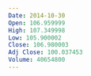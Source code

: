 ```yaml
---
Date: 2014-10-30
Open: 106.959999
High: 107.349998
Low: 105.900002
Close: 106.980003
Adj Close: 100.037453
Volume: 40654800
---
```

